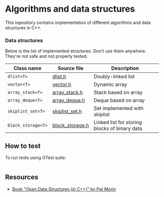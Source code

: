 
# Algorithms and data structures

This repository contains implementation of different algorithms and data structures in C++.

### Data structures

Below is the list of implemented structures. Don't use them anywhere. They're not safe and not properly tested.

| Class name | Source file  | Description |
| --- | --- | --- |
| `dlist<T>` | [dlist.h](source/dlist.h) | Doubly-linked list |
| `vector<T>` | [vector.h](source/vector.h) | Dynamic array |
| `array_stack<T>` | [array_stack.h](source/array_stack.h) | Stack based on array |
| `array_deque<T>` | [array_deque.h](source/array_deque.h) | Deque based on array |
| `skiplist_set<T>` | [skiplist_set.h](source/skiplist_set.h) | Set implemented with skiplist |
| `block_storage<T>` | [block_storage.h](source/block_storage.h) | Linked list for storing blocks of binary data |

## How to test

To run tests using GTest suite:
```sh

```

## Resources

 * [Book "Open Data Structures (in C++)" by Pat Morin](https://opendatastructures.org/ods-cpp.pdf)
